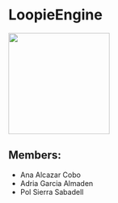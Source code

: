 # LoopieEngine
<img src="https://i.imgur.com/BjLTpoM.png" style="width: 200px; height: 200px;">

## Members:
  - Ana Alcazar Cobo
  - Adria Garcia Almaden
  - Pol Sierra Sabadell
